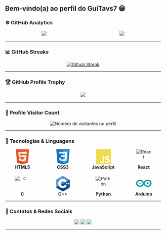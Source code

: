 ## Bem-vindo(a) ao perfil do GuiTavs7 😁

### ⚙️ GitHub Analytics

<div align="center" style="display: flex; justify-content: space-between;">
    <a href="https://github.com/GuiTavs7" style="flex: 1;">
        <img height="180em" src="https://github-readme-stats.vercel.app/api?username=GuiTavs7&show_icons=true&theme=tokyonight&include_all_commits=true&count_private=true"/>
    </a>
    <a href="https://github.com/GuiTavs7" style="flex: 1;">
        <img height="180em" src="https://github-readme-stats.vercel.app/api/top-langs/?username=GuiTavs7&layout=compact&langs_count=6&theme=tokyonight"/>
    </a>
</div>

--- 


### 📊 GitHub Streaks

<div align="center">
  <a href="https://github.com/GuiTavs7">
    <img height="180em" src="https://streak-stats.demolab.com?user=GuiTavs7&theme=tokyonight" alt="Github Streak"/>
  </a>
</div>


--- 

### 🏆 GitHub Profile Trophy

<p align="center">
  <a
    href="https://github.com/ryo-ma/github-profile-trophy"
    title="repositório de troféus"
  >
    <img
      width="800"
      src="https://github-profile-trophy.vercel.app/?username=GuiTavs7&column=8&theme=darkhub&no-frame=true&no-bg=true"
    />
  </a>
</p>

---

<div>
  <h3><b>📍 Profile Visitor Count</b></h3>
</div>

<p align="center">
  <img
    src="https://visitor-badge.laobi.icu/badge?page_id=GuiTavs7"
    alt="Número de visitantes no perfil"
  />
</p>

---

### 👾 Tecnologias & Linguagens

<div align="center" style="display: grid; grid-template-columns: repeat(4, 1fr); gap: 20px;">

  <div style="display: flex; flex-direction: column; align-items: center;">
    <img alt="HTML" height="50" width="50" src="https://raw.githubusercontent.com/devicons/devicon/master/icons/html5/html5-original.svg"/>
    <span><b>HTML5</b></span>
  </div>

  <div style="display: flex; flex-direction: column; align-items: center;">
    <img alt="CSS" height="50" width="50" src="https://raw.githubusercontent.com/devicons/devicon/master/icons/css3/css3-original.svg"/>
    <span><b>CSS3</b></span>
  </div>

  <div style="display: flex; flex-direction: column; align-items: center;">
    <img alt="JavaScript" height="50" width="50" src="https://raw.githubusercontent.com/devicons/devicon/master/icons/javascript/javascript-plain.svg"/>
    <span><b>JavaScript</b></span>
  </div>

  <div style="display: flex; flex-direction: column; align-items: center;">
    <img alt="React" height="50" width="50" src="https://cdn.jsdelivr.net/gh/devicons/devicon/icons/react/react-original.svg"/>
    <span><b>React</b></span>
  </div>

  <div style="display: flex; flex-direction: column; align-items: center;">
    <img alt="C" height="50" width="50" src="https://github.com/user-attachments/assets/4f1a13d3-88f6-4836-8d2a-e757f8f2ca34"/>
    <span><b>C</b></span>
  </div>

  <div style="display: flex; flex-direction: column; align-items: center;">
    <img alt="C++" height="50" width="50" src="https://raw.githubusercontent.com/devicons/devicon/master/icons/cplusplus/cplusplus-original.svg"/>
    <span><b>C++</b></span>
  </div>

  <div style="display: flex; flex-direction: column; align-items: center;">
    <img alt="Python" height="50" width="50" src="https://cdn.jsdelivr.net/gh/devicons/devicon@latest/icons/python/python-original.svg"/>
    <span><b>Python</b></span>
  </div>

  <div style="display: flex; flex-direction: column; align-items: center;">
    <img alt="Arduino" height="50" width="50" src="https://raw.githubusercontent.com/devicons/devicon/master/icons/arduino/arduino-original.svg"/>
    <span><b>Arduino</b></span>
  </div>

</div>


---
 
  ###  👤 Contatos & Redes Sociais
 
<div align="center"> 
 
  <a href ="https://mail.google.com/mail/u/0/#inbox"><img src="https://img.shields.io/badge/-Gmail-%23333?style=for-the-badge&logo=gmail&logoColor=white" target="_blank"></a>
  <a href="https://www.linkedin.com/in/guilherme-tavares-439238188/"><img src="https://img.shields.io/badge/-LinkedIn-%230077B5?style=for-the-badge&logo=linkedin&logoColor=white" target="_blank"></a> 
  <a href="https://linktr.ee/gui_tavs7"><img src="https://img.shields.io/badge/linktree-39E09B?style=for-the-badge&logo=linktree&logoColor=white" target="_blank"></a>

---
 
</div>
